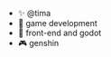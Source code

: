 - ✨ @tima
- 👀 game development
- 🌱 front-end and godot
- 🎮 genshin

<!---
suika-30/suika-30 is a ✨ special ✨ repository because its `README.md` (this file) appears on your GitHub profile.
You can click the Preview link to take a look at your changes.
--->
